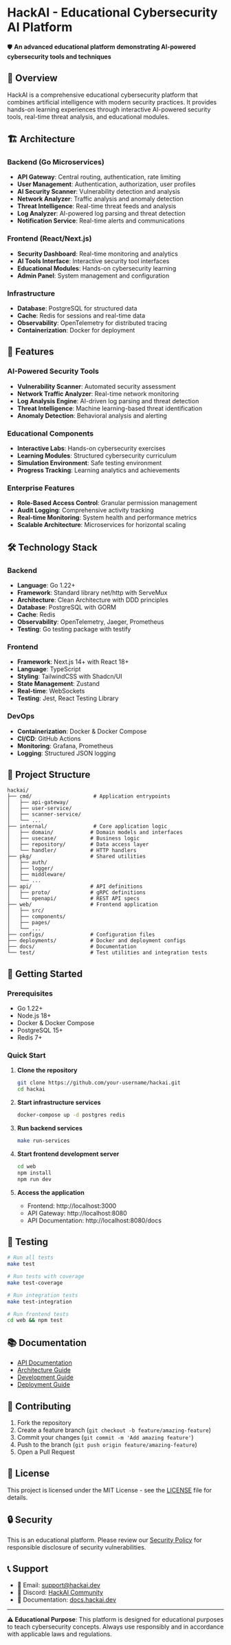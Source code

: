 # HackAI - Educational Cybersecurity AI Platform

🛡️ **An advanced educational platform demonstrating AI-powered cybersecurity tools and techniques**

## 🎯 Overview

HackAI is a comprehensive educational cybersecurity platform that combines artificial intelligence with modern security practices. It provides hands-on learning experiences through interactive AI-powered security tools, real-time threat analysis, and educational modules.

## 🏗️ Architecture

### Backend (Go Microservices)
- **API Gateway**: Central routing, authentication, rate limiting
- **User Management**: Authentication, authorization, user profiles
- **AI Security Scanner**: Vulnerability detection and analysis
- **Network Analyzer**: Traffic analysis and anomaly detection
- **Threat Intelligence**: Real-time threat feeds and analysis
- **Log Analyzer**: AI-powered log parsing and threat detection
- **Notification Service**: Real-time alerts and communications

### Frontend (React/Next.js)
- **Security Dashboard**: Real-time monitoring and analytics
- **AI Tools Interface**: Interactive security tool interfaces
- **Educational Modules**: Hands-on cybersecurity learning
- **Admin Panel**: System management and configuration

### Infrastructure
- **Database**: PostgreSQL for structured data
- **Cache**: Redis for sessions and real-time data
- **Observability**: OpenTelemetry for distributed tracing
- **Containerization**: Docker for deployment

## 🚀 Features

### AI-Powered Security Tools
- **Vulnerability Scanner**: Automated security assessment
- **Network Traffic Analyzer**: Real-time network monitoring
- **Log Analysis Engine**: AI-driven log parsing and threat detection
- **Threat Intelligence**: Machine learning-based threat identification
- **Anomaly Detection**: Behavioral analysis and alerting

### Educational Components
- **Interactive Labs**: Hands-on cybersecurity exercises
- **Learning Modules**: Structured cybersecurity curriculum
- **Simulation Environment**: Safe testing environment
- **Progress Tracking**: Learning analytics and achievements

### Enterprise Features
- **Role-Based Access Control**: Granular permission management
- **Audit Logging**: Comprehensive activity tracking
- **Real-time Monitoring**: System health and performance metrics
- **Scalable Architecture**: Microservices for horizontal scaling

## 🛠️ Technology Stack

### Backend
- **Language**: Go 1.22+
- **Framework**: Standard library net/http with ServeMux
- **Architecture**: Clean Architecture with DDD principles
- **Database**: PostgreSQL with GORM
- **Cache**: Redis
- **Observability**: OpenTelemetry, Jaeger, Prometheus
- **Testing**: Go testing package with testify

### Frontend
- **Framework**: Next.js 14+ with React 18+
- **Language**: TypeScript
- **Styling**: TailwindCSS with Shadcn/UI
- **State Management**: Zustand
- **Real-time**: WebSockets
- **Testing**: Jest, React Testing Library

### DevOps
- **Containerization**: Docker & Docker Compose
- **CI/CD**: GitHub Actions
- **Monitoring**: Grafana, Prometheus
- **Logging**: Structured JSON logging

## 📁 Project Structure

```
hackai/
├── cmd/                    # Application entrypoints
│   ├── api-gateway/
│   ├── user-service/
│   ├── scanner-service/
│   └── ...
├── internal/               # Core application logic
│   ├── domain/            # Domain models and interfaces
│   ├── usecase/           # Business logic
│   ├── repository/        # Data access layer
│   └── handler/           # HTTP handlers
├── pkg/                   # Shared utilities
│   ├── auth/
│   ├── logger/
│   ├── middleware/
│   └── ...
├── api/                   # API definitions
│   ├── proto/             # gRPC definitions
│   └── openapi/           # REST API specs
├── web/                   # Frontend application
│   ├── src/
│   ├── components/
│   ├── pages/
│   └── ...
├── configs/               # Configuration files
├── deployments/           # Docker and deployment configs
├── docs/                  # Documentation
└── test/                  # Test utilities and integration tests
```

## 🚦 Getting Started

### Prerequisites
- Go 1.22+
- Node.js 18+
- Docker & Docker Compose
- PostgreSQL 15+
- Redis 7+

### Quick Start

1. **Clone the repository**
   ```bash
   git clone https://github.com/your-username/hackai.git
   cd hackai
   ```

2. **Start infrastructure services**
   ```bash
   docker-compose up -d postgres redis
   ```

3. **Run backend services**
   ```bash
   make run-services
   ```

4. **Start frontend development server**
   ```bash
   cd web
   npm install
   npm run dev
   ```

5. **Access the application**
   - Frontend: http://localhost:3000
   - API Gateway: http://localhost:8080
   - API Documentation: http://localhost:8080/docs

## 🧪 Testing

```bash
# Run all tests
make test

# Run tests with coverage
make test-coverage

# Run integration tests
make test-integration

# Run frontend tests
cd web && npm test
```

## 📚 Documentation

- [API Documentation](./docs/api.md)
- [Architecture Guide](./docs/architecture.md)
- [Development Guide](./docs/development.md)
- [Deployment Guide](./docs/deployment.md)

## 🤝 Contributing

1. Fork the repository
2. Create a feature branch (`git checkout -b feature/amazing-feature`)
3. Commit your changes (`git commit -m 'Add amazing feature'`)
4. Push to the branch (`git push origin feature/amazing-feature`)
5. Open a Pull Request

## 📄 License

This project is licensed under the MIT License - see the [LICENSE](LICENSE) file for details.

## 🔒 Security

This is an educational platform. Please review our [Security Policy](SECURITY.md) for responsible disclosure of security vulnerabilities.

## 📞 Support

- 📧 Email: support@hackai.dev
- 💬 Discord: [HackAI Community](https://discord.gg/hackai)
- 📖 Documentation: [docs.hackai.dev](https://docs.hackai.dev)

---

**⚠️ Educational Purpose**: This platform is designed for educational purposes to teach cybersecurity concepts. Always use responsibly and in accordance with applicable laws and regulations.
